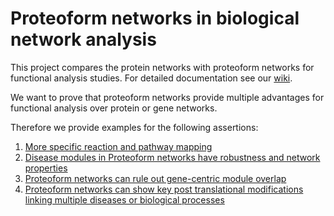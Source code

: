 # Proteoform networks in biological network analysis

This project compares the protein networks with proteoform networks for functional analysis studies. For detailed documentation see our [wiki](https://github.com/PathwayAnalysisPlatform/ProteoformNetworks/wiki).

We want to prove that proteoform networks provide multiple advantages for functional analysis over protein or gene networks.

Therefore we provide examples for the following assertions:

1. [More specific reaction and pathway mapping](https://github.com/PathwayAnalysisPlatform/ProteoformNetworks/wiki/1-node-degree-reduction)
1. [Disease modules in Proteoform networks have robustness and network properties](https://github.com/PathwayAnalysisPlatform/ProteoformNetworks/wiki/2-Percolation-Analysis)
1. [Proteoform networks can rule out gene-centric module overlap](https://github.com/PathwayAnalysisPlatform/ProteoformNetworks/wiki/3-Rule-Out-Gene-Centric-Overlap)
1. [Proteoform networks can show key post translational modifications linking multiple diseases or biological processes](https://github.com/PathwayAnalysisPlatform/ProteoformNetworks/wiki/4-key-PTMs-overlap)